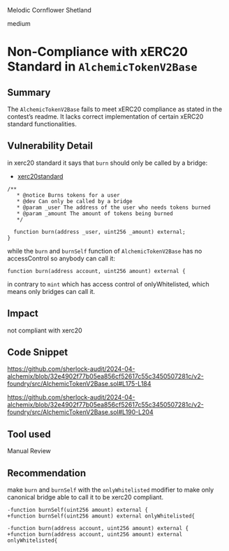 Melodic Cornflower Shetland

medium

# Non-Compliance with xERC20 Standard in `AlchemicTokenV2Base`

## Summary

The `AlchemicTokenV2Base` fails to meet xERC20 compliance as stated in the contest’s readme. It lacks correct implementation of certain xERC20 standard functionalities.

## Vulnerability Detail

in xerc20 standard it says that `burn` should only be called by a bridge:

- [xerc20standard](https://github.com/ethereum/EIPs/pull/7281/commits/73f71763a3f3b0ac570cd4d47ae87b3c1504f3c8#diff-c231bb5c1af427a475af5771fa071a0f48ac8e058c6f9d36e5ab86f2c096ea6d)
```solidity
/**
   * @notice Burns tokens for a user
   * @dev Can only be called by a bridge
   * @param _user The address of the user who needs tokens burned
   * @param _amount The amount of tokens being burned
   */

  function burn(address _user, uint256 _amount) external;
}
```

while the `burn` and `burnSelf` function of `AlchemicTokenV2Base` has no accessControl so anybody can call it:

```solidity=190
function burn(address account, uint256 amount) external {
```

in contrary to `mint` which has access control of onlyWhitelisted, which means only bridges can call it.

## Impact

not compliant with xerc20

## Code Snippet

https://github.com/sherlock-audit/2024-04-alchemix/blob/32e4902f77b05ea856cf52617c55c3450507281c/v2-foundry/src/AlchemicTokenV2Base.sol#L175-L184

https://github.com/sherlock-audit/2024-04-alchemix/blob/32e4902f77b05ea856cf52617c55c3450507281c/v2-foundry/src/AlchemicTokenV2Base.sol#L190-L204

## Tool used

Manual Review

## Recommendation

make `burn` and `burnSelf` with the `onlyWhitelisted` modifier to make only canonical bridge able to call it to be xerc20 compliant.

```diff=175
-function burnSelf(uint256 amount) external {
+function burnSelf(uint256 amount) external onlyWhitelisted{
```

```diff=190
-function burn(address account, uint256 amount) external {
+function burn(address account, uint256 amount) external onlyWhitelisted{
```
